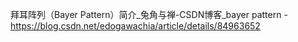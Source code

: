 拜耳阵列（Bayer Pattern）简介_兔角与禅-CSDN博客_bayer pattern - https://blog.csdn.net/edogawachia/article/details/84963652